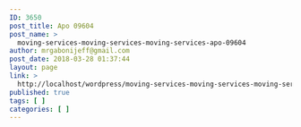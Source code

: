 ```yaml
---
ID: 3650
post_title: Apo 09604
post_name: >
  moving-services-moving-services-moving-services-apo-09604
author: mrgabonijeff@gmail.com
post_date: 2018-03-28 01:37:44
layout: page
link: >
  http://localhost/wordpress/moving-services-moving-services-moving-services-apo-09604/
published: true
tags: [ ]
categories: [ ]
---
```

